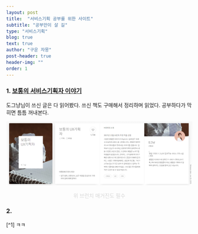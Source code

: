 ```yaml
---
layout: post
title:  "서비스기획 공부를 위한 사이트"
subtitle: "공부만이 살 길"
type: "서비스기획"
blog: true
text: true
author: "구운 자몽"
post-header: true
header-img: ""
order: 1
---
```


### 1. [보통의 서비스기획자 이야기](https://brunch.co.kr/magazine/uxsuperrookie)

도그냥님이 쓰신 글은 다 읽어봤다. 쓰신 책도 구매해서 정리하며 읽었다. 공부하다가 막히면 틈틈 꺼내본다. 

![service_1](img/service_1.png)
<center><span style="color:#D8D8D8">위 브런치 매거진도 필수</span></center>

### 2. 

[^1] ㅋㅋ


